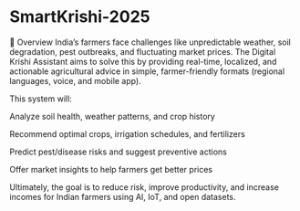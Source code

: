 # SmartKrishi-2025
📌 Overview
India’s farmers face challenges like unpredictable weather, soil degradation, pest outbreaks, and fluctuating market prices.
The Digital Krishi Assistant aims to solve this by providing real-time, localized, and actionable agricultural advice in simple, farmer-friendly formats (regional languages, voice, and mobile app).

This system will:

Analyze soil health, weather patterns, and crop history

Recommend optimal crops, irrigation schedules, and fertilizers

Predict pest/disease risks and suggest preventive actions

Offer market insights to help farmers get better prices

Ultimately, the goal is to reduce risk, improve productivity, and increase incomes for Indian farmers using AI, IoT, and open datasets.
